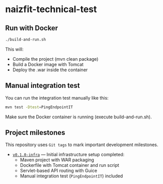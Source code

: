 # naizfit-technical-test

## Run with Docker

```bash
./build-and-run.sh
```

This will:
- Compile the project (mvn clean package)
- Build a Docker image with Tomcat
- Deploy the .war inside the container

## Manual integration test

You can run the integration test manually like this:

```bash
mvn test -Dtest=PingEndpointIT
```
Make sure the Docker container is running (execute build-and-run.sh).

## Project milestones

This repository uses `Git tags` to mark important development milestones.

- [`v0.1.0-infra`](https://github.com/javier-nogales/naizfit-technical-test/tree/v0.1.0-infra) — Initial infrastructure setup completed:
  - Maven project with WAR packaging
  - Dockerfile with Tomcat container and run script
  - Servlet-based API routing with Guice
  - Manual integration test (`PingEndpointIT`) included
